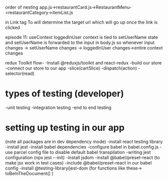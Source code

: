 order of nesting
app.js->restaurantCard.js->RestaurantMenu->restaurantCategory->itemList.js

in Link tag
To will determine the target url which will go up once the link is clicked

episode 11:
useContext
loggedInUser context is tied to setUserName state and setUserName is forwarded to the input in body.js
so whenever input changes -> setUserName changes -> loggedInUser changes->entire context changes

redux Toolkit flow-
-Install @reduxjs/toolkit and react-redux
-build our store
-connect our store to our app
-slice(cartSlice)
-dispatch(action)
-selector(read)

# types of testing (developer)

-unit testing
-integration testing
-end to end testing

# setting up testing in our app

(note all packages are in dev dependency mode)
-install react testing library
-install jest
-install babel dependencies
-configure babel in babel.config.js
-use parcel config file to disable default babel transpilation
-writing jest configuration (npx jest --init)
-install jsdom
-install @babel/preset-react (to make jsx work in test cases)
-include @babel/preset-react in our babel config
-install @testing-library/jest-dom (for functions like these-> toBeInTheDocument() )
